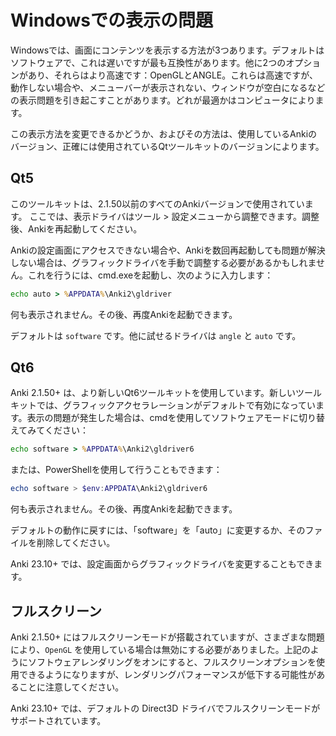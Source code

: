 # Windowsでの表示の問題

<!-- toc -->

Windowsでは、画面にコンテンツを表示する方法が3つあります。デフォルトはソフトウェアで、これは遅いですが最も互換性があります。他に2つのオプションがあり、それらはより高速です：OpenGLとANGLE。これらは高速ですが、動作しない場合や、メニューバーが表示されない、ウィンドウが空白になるなどの表示問題を引き起こすことがあります。どれが最適かはコンピュータによります。

この表示方法を変更できるかどうか、およびその方法は、使用しているAnkiのバージョン、正確には使用されているQtツールキットのバージョンによります。

## Qt5

このツールキットは、2.1.50以前のすべてのAnkiバージョンで使用されています。
ここでは、表示ドライバはツール > 設定メニューから調整できます。調整後、Ankiを再起動してください。

Ankiの設定画面にアクセスできない場合や、Ankiを数回再起動しても問題が解決しない場合は、グラフィックドライバを手動で調整する必要があるかもしれません。これを行うには、cmd.exeを起動し、次のように入力します：

```bat
echo auto > %APPDATA%\Anki2\gldriver
```
何も表示されません。その後、再度Ankiを起動できます。

デフォルトは `software` です。他に試せるドライバは `angle` と `auto` です。

## Qt6

Anki 2.1.50+ は、より新しいQt6ツールキットを使用しています。新しいツールキットでは、グラフィックアクセラレーションがデフォルトで有効になっています。表示の問題が発生した場合は、cmdを使用してソフトウェアモードに切り替えてみてください：

```bat
echo software > %APPDATA%\Anki2\gldriver6
```

または、PowerShellを使用して行うこともできます：

```powershell
echo software > $env:APPDATA\Anki2\gldriver6
```

何も表示されません。その後、再度Ankiを起動できます。

デフォルトの動作に戻すには、「software」を「auto」に変更するか、そのファイルを削除してください。

Anki 23.10+ では、設定画面からグラフィックドライバを変更することもできます。

## フルスクリーン

Anki 2.1.50+ にはフルスクリーンモードが搭載されていますが、さまざまな問題により、`OpenGL` を使用している場合は無効にする必要がありました。上記のようにソフトウェアレンダリングをオンにすると、フルスクリーンオプションを使用できるようになりますが、レンダリングパフォーマンスが低下する可能性があることに注意してください。

Anki 23.10+ では、デフォルトの Direct3D ドライバでフルスクリーンモードがサポートされています。
